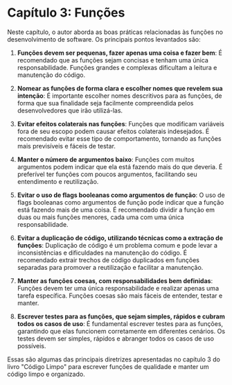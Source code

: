 # Capítulo 3: Funções

Neste capítulo, o autor aborda as boas práticas relacionadas às funções no desenvolvimento de software. Os principais pontos levantados são:

1. **Funções devem ser pequenas, fazer apenas uma coisa e fazer bem**: É recomendado que as funções sejam concisas e tenham uma única responsabilidade. Funções grandes e complexas dificultam a leitura e manutenção do código.

2. **Nomear as funções de forma clara e escolher nomes que revelem sua intenção**: É importante escolher nomes descritivos para as funções, de forma que sua finalidade seja facilmente compreendida pelos desenvolvedores que irão utilizá-las.

3. **Evitar efeitos colaterais nas funções**: Funções que modificam variáveis fora de seu escopo podem causar efeitos colaterais indesejados. É recomendado evitar esse tipo de comportamento, tornando as funções mais previsíveis e fáceis de testar.

4. **Manter o número de argumentos baixo**: Funções com muitos argumentos podem indicar que ela está fazendo mais do que deveria. É preferível ter funções com poucos argumentos, facilitando seu entendimento e reutilização.

5. **Evitar o uso de flags booleanas como argumentos de função**: O uso de flags booleanas como argumentos de função pode indicar que a função está fazendo mais de uma coisa. É recomendado dividir a função em duas ou mais funções menores, cada uma com uma única responsabilidade.

6. **Evitar a duplicação de código, utilizando técnicas como a extração de funções**: Duplicação de código é um problema comum e pode levar a inconsistências e dificuldades na manutenção do código. É recomendado extrair trechos de código duplicados em funções separadas para promover a reutilização e facilitar a manutenção.

7. **Manter as funções coesas, com responsabilidades bem definidas**: Funções devem ter uma única responsabilidade e realizar apenas uma tarefa específica. Funções coesas são mais fáceis de entender, testar e manter.

8. **Escrever testes para as funções, que sejam simples, rápidos e cubram todos os casos de uso**: É fundamental escrever testes para as funções, garantindo que elas funcionem corretamente em diferentes cenários. Os testes devem ser simples, rápidos e abranger todos os casos de uso possíveis.

Essas são algumas das principais diretrizes apresentadas no capítulo 3 do livro "Código Limpo" para escrever funções de qualidade e manter um código limpo e organizado.

